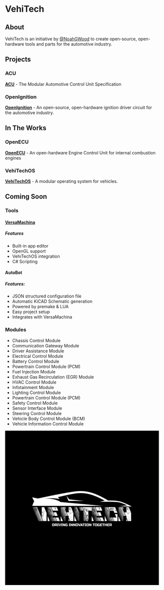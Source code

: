 # VehiTech

## About

VehiTech is an initiative by [@NoahGWood](github.com/NoahGWood/) to create open-source, open-hardware tools and parts for the automotive industry.

## Projects

### ACU
**[ACU](https://github.com/VehiTech/ACU)** - The Modular Automotive Control Unit Specification 

### OpenIgnition
**[OpenIgnition](https://github.com/VehiTech/OpenIgnition)** - An open-source, open-hardware ignition driver circuit for the automotive industry.

## In The Works

### OpenECU
**[OpenECU](https://github.com/VehiTech/OpenECU)** - An open-hardware Engine Control Unit for internal combustion engines

### VehiTechOS
**[VehiTechOS](https://github.com/VehiTech/VehiTechOS)** - A modular operating system for vehicles.

## Coming Soon

### Tools

#### [VersaMachina](https://github.com/NoahGWood/VersaMachina)
##### Features

* Built-in app editor
* OpenGL support
* VehiTechOS integration
* C# Scripting

#### AutoBot
##### Features:

* JSON structured configuration file
* Automatic KiCAD Schematic generation
* Powered by premake & LUA
* Easy project setup
* Integrates with VersaMachina

### Modules

* Chassis Control Module
* Communication Gateway Module
* Driver Assistance Module
* Electrical Control Module
* Battery Control Module
* Powertrain Control Module (PCM)
* Fuel Injection Module
* Exhaust Gas Recirculation (EGR) Module 
* HVAC Control Module
* Infotainment Module
* Lighting Control Module
* Powertrain Control Module (PCM)
* Safety Control Module
* Sensor Interface Module
* Steering Control Module
* Vehicle Body Control Module (BCM)
* Vehicle Information Control Module


![](./logo.png)

